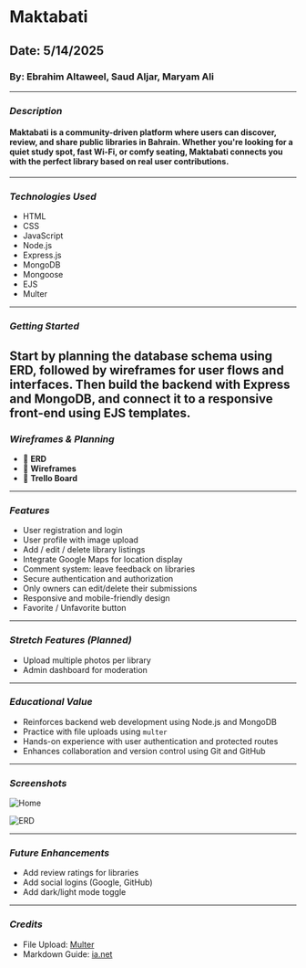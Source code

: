# Maktabati
## Date: 5/14/2025
### By: Ebrahim Altaweel, Saud Aljar, Maryam Ali
---
### **_Description_**
#### Maktabati is a community-driven platform where users can discover, review, and share public libraries in Bahrain. Whether you're looking for a quiet study spot, fast Wi-Fi, or comfy seating, Maktabati connects you with the perfect library based on real user contributions.
---
### **_Technologies Used_**
- HTML
- CSS
- JavaScript
- Node.js
- Express.js
- MongoDB
- Mongoose
- EJS
- Multer
---
### **_Getting Started_**
Start by planning the database schema using ERD, followed by wireframes for user flows and interfaces. Then build the backend with Express and MongoDB, and connect it to a responsive front-end using EJS templates.
---
### **_Wireframes & Planning_**
- :pushpin: **ERD**
- :pushpin: **Wireframes**
- :pushpin: **Trello Board**
---
### **_Features_**
- User registration and login
- User profile with image upload
- Add / edit / delete library listings
- Integrate Google Maps for location display
- Comment system: leave feedback on libraries
- Secure authentication and authorization
- Only owners can edit/delete their submissions
- Responsive and mobile-friendly design
- Favorite / Unfavorite button
---
### **_Stretch Features (Planned)_**
- Upload multiple photos per library
- Admin dashboard for moderation
---
### **_Educational Value_**
- Reinforces backend web development using Node.js and MongoDB
- Practice with file uploads using `multer`
- Hands-on experience with user authentication and protected routes
- Enhances collaboration and version control using Git and GitHub
---
### **_Screenshots_**
![Home](https://github.com/user-attachments/assets/a7da54d6-b6e8-4f69-a565-e8a36dcd6147)

![ERD](https://github.com/user-attachments/assets/78f30db2-f965-4454-9f80-e50e366940dc)

---
### **_Future Enhancements_**
- Add review ratings for libraries
- Add social logins (Google, GitHub)
- Add dark/light mode toggle
---
### **_Credits_**
- File Upload: [Multer](https://github.com/expressjs/multer)
- Markdown Guide: [ia.net](https://ia.net/writer/support/general/markdown-guide)
